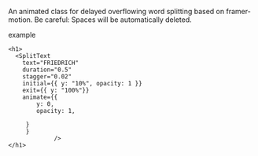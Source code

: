 An animated class for delayed overflowing word splitting based on framer-motion.
Be careful: Spaces will be automatically deleted. 

example
```
<h1>
  <SplitText
    text="FRIEDRICH"
    duration="0.5"
    stagger="0.02"
    initial={{ y: "10%", opacity: 1 }}
    exit={{ y: "100%"}}
    animate={{
        y: 0,
        opacity: 1,
       
     }
     }         
             />
</h1>
```
